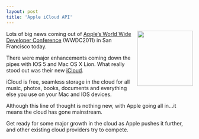 ```yaml
---
layout: post
title: 'Apple iCloud API'
---
```

<p><img src="http://kinlane-productions.s3.amazonaws.com/apple/apple-icloud.jpg" alt="" width="150" align="right" />Lots of big news coming out of&nbsp;<a title="Apple's World Wide Developer Conference" href="http://developer.apple.com/wwdc/">Apple&rsquo;s World Wide Developer Conference</a>&nbsp;(WWDC2011) in San Francisco today.</p>
<p>There were major enhancements coming down the pipes with IOS 5 and Mac OS X Lion. What really stood out was their new&nbsp;<a title="iCloud" href="http://www.apple.com/icloud/">iCloud</a>.</p>
<p>iCloud is free, seamless storage in the cloud for all music, photos, books, documents and everything else you use on your Mac and IOS devices.</p>
<p>Although this line of thought is nothing new, with Apple going all in&hellip;it means the cloud has gone mainstream.</p>
<p>Get ready for some major growth in the cloud as Apple pushes it further, and other existing cloud providers try to compete.</p>